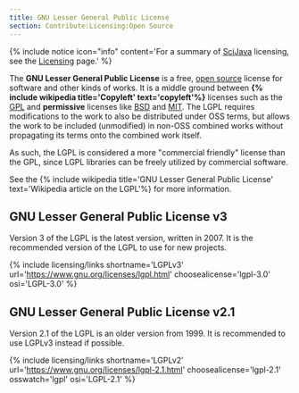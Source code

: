 ```yaml
---
title: GNU Lesser General Public License
section: Contribute:Licensing:Open Source
---
```


{% include notice icon="info" content='For a summary of [SciJava](SciJava) licensing, see the [Licensing](/licensing) page.' %} 

The **GNU Lesser General Public License** is a free, [open source](Open_source)
license for software and other kinds of works. It is a middle ground between
**{% include wikipedia title='Copyleft' text='copyleft'%}** licenses such as
the [GPL](/licensing/gpl) and **permissive** licenses like [BSD](/licensing/bsd) and [MIT](/licensing/mit).
The LGPL requires modifications to the work to also be distributed under OSS
terms, but allows the work to be included (unmodified) in non-OSS combined
works without propagating its terms onto the combined work itself.

As such, the LGPL is considered a more "commercial friendly" license than the
GPL, since LGPL libraries can be freely utilized by commercial software.

See the
{% include wikipedia title='GNU Lesser General Public License' text='Wikipedia article on the LGPL'%}
for more information.

## GNU Lesser General Public License v3

Version 3 of the LGPL is the latest version, written in 2007. It is the
recommended version of the LGPL to use for new projects.

{% include licensing/links shortname='LGPLv3' url='https://www.gnu.org/licenses/lgpl.html' choosealicense='lgpl-3.0' osi='LGPL-3.0' %}

## GNU Lesser General Public License v2.1

Version 2.1 of the LGPL is an older version from 1999. It is recommended to use
LGPLv3 instead if possible.

{% include licensing/links shortname='LGPLv2' url='https://www.gnu.org/licenses/lgpl-2.1.html' choosealicense='lgpl-2.1' osswatch='lgpl' osi='LGPL-2.1' %}
